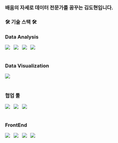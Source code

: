
### 배움의 자세로 데이터 전문가를 꿈꾸는 김도현입니다.

### 🛠 기술 스택 🛠


<p align="center">

<h3>Data Analysis</h3>
<div>
<img src="https://img.shields.io/badge/pandas-150458?style=for-the-badge&logo=pandas&logoColor=white"/> &nbsp
<img src="https://img.shields.io/badge/scikitlearn-F7931E?style=for-the-badge&logo=scikitlearn&logoColor=white"/> &nbsp
<img src="https://img.shields.io/badge/tensorflow-FF6F00?style=for-the-badge&logo=tensorflow&logoColor=white"/> &nbsp
<img src="https://img.shields.io/badge/Keras-D00000?style=for-the-badge&logo=Keras&logoColor=white">
</div>
</br>

<h3>Data Visualization</h3>
<div>
<img src="https://img.shields.io/badge/tableau-E97627?style=for-the-badge&logo=tableau&logoColor=white"/> &nbsp
</div>
</br>

<h3>협업 툴</h3>
<div>
  <img src="https://img.shields.io/badge/Github-181717?style=for-the-badge&logo=Github&logoColor=white"/> &nbsp
    <img src="https://img.shields.io/badge/Notion-000000?style=for-the-badge&logo=Notion&logoColor=white"/> &nbsp
<img src="https://img.shields.io/badge/Slack-4A154B?style=for-the-badge&logo=slack&logoColor=white"/> &nbsp
</div>
</br>

<h3>FrontEnd</h3>
<div>
  <img src="https://img.shields.io/badge/sencha-86BC40?style=for-the-badge&logo=sencha&logoColor=white"/> &nbsp
  <img src="https://img.shields.io/badge/html5-E34F26?style=for-the-badge&logo=html5&logoColor=white"/> &nbsp
  <img src="https://img.shields.io/badge/css3-1572B6?style=for-the-badge&logo=css3&logoColor=white"/> &nbsp
  <img src="https://img.shields.io/badge/javascript-F7DF1E?style=for-the-badge&logo=javascript&logoColor=white"/> &nbsp
</div>
</p> 

<br><br>

<!--
**dhyeon1320/dhyeon1320** is a ✨ _special_ ✨ repository because its `README.md` (this file) appears on your GitHub profile.

Here are some ideas to get you started:

- 🔭 I’m currently working on ...
- 🌱 I’m currently learning ...
- 👯 I’m looking to collaborate on ...
- 🤔 I’m looking for help with ...
- 💬 Ask me about ...
- 📫 How to reach me: ...
- 😄 Pronouns: ...
- ⚡ Fun fact: ...
-->
